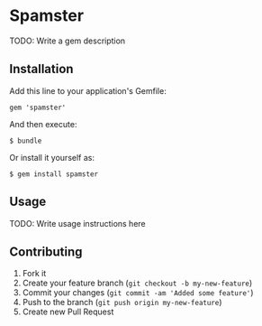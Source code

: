 # Spamster

TODO: Write a gem description

## Installation

Add this line to your application's Gemfile:

    gem 'spamster'

And then execute:

    $ bundle

Or install it yourself as:

    $ gem install spamster

## Usage

TODO: Write usage instructions here

## Contributing

1. Fork it
2. Create your feature branch (`git checkout -b my-new-feature`)
3. Commit your changes (`git commit -am 'Added some feature'`)
4. Push to the branch (`git push origin my-new-feature`)
5. Create new Pull Request
